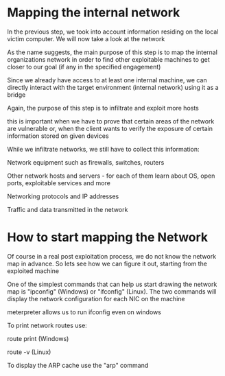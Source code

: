 

# Mapping the internal network 

In the previous step, we took into account information residing on the local 
victim computer. We will now take a look at the network 


As the name suggests, the main purpose of this step is to map the internal 
organizations network in order to find other exploitable machines to get closer 
to our goal (if any in the specified engagement) 

Since we already have access to at least one internal machine, we can directly 
interact with the target environment (internal network) using it as a bridge

Again, the purpose of this step is to infiltrate and exploit more hosts

this is important when we have to prove that certain areas of the network are 
vulnerable or, when the client wants to verify the exposure of certain
information stored on given devices

While we infiltrate networks, we still have to collect this information:

Network equipment such as firewalls, switches, routers 

Other network hosts and servers - for each of them learn about OS, open ports,
exploitable services and more

Networking protocols and IP addresses

Traffic and data transmitted in the network 



# How to start mapping the Network 


Of course in a real post exploitation process, we do not know the network map
in advance. So lets see how we can figure it out, starting from the exploited
machine 

One of the simplest commands that can help us start drawing the network map is 
"ipconfig" (Windows) or "ifconfig" (Linux). The two commands will display the 
network configuration for each NIC on the machine

meterpreter allows us to run ifconfig even on windows


To print network routes use:

route print (Windows) 

route -v (Linux)


To display the ARP cache use the "arp" command

